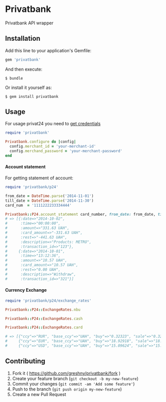 # Privatbank

Privatbank API wrapper

## Installation

Add this line to your application's Gemfile:

```ruby
gem 'privatbank'
```

And then execute:

    $ bundle

Or install it yourself as:

    $ gem install privatbank

## Usage

For usage privat24 you need to [get credentials](https://api.privatbank.ua/manual_reg_fiz.pptx)

```ruby
require 'privatbank'

Privatbank.configure do |config|
  config.merchant_id = 'your-merchant-id'
  config.merchand_password = 'your-merchant-password'
end
```

#### Account statement

For getting statement of account:

```ruby
require 'privatbank/p24'

from_date = DateTime.parse('2014-11-01')
till_date = DateTime.parse('2014-11-30')
card_num  = '1111222233334444'

Privatbank::P24.account_statement card_number, from_date: from_date, till_date: till_date
# => [{:date=>"2014-10-02",
#      :time=>"00:00:00",
#      :amount=>"331.63 UAH",
#      :card_amount=>"-331.63 UAH",
#      :rest=>"-441.63 UAH",
#      :description=>"Products: METRO",
#      :transaction_id=>"123"},
#     {:date=>"2014-10-01",
#      :time=>"13:12:36",
#      :amount=>"10.57 UAH",
#      :card_amount=>"10.57 UAH",
#      :rest=>"0.00 UAH",
#      :description=>"Withdraw",
#      :transaction_id=>"321"}]
```

#### Currency Exchange

```ruby
require 'privatbank/p24/exchange_rates'

Privatbank::P24::ExchangeRates.nbu

Privatbank::P24::ExchangeRates.cash

Privatbank::P24::ExchangeRates.card

# => [{"ccy"=>"RUR", "base_ccy"=>"UAH", "buy"=>"0.32323", "sale"=>"0.32323"},
#     {"ccy"=>"EUR", "base_ccy"=>"UAH", "buy"=>"18.92918", "sale"=>"18.92918"},
#     {"ccy"=>"USD", "base_ccy"=>"UAH", "buy"=>"15.09624", "sale"=>"15.09624"}]
```

## Contributing

1. Fork it ( https://github.com/greshny/privatbank/fork )
2. Create your feature branch (`git checkout -b my-new-feature`)
3. Commit your changes (`git commit -am 'Add some feature'`)
4. Push to the branch (`git push origin my-new-feature`)
5. Create a new Pull Request